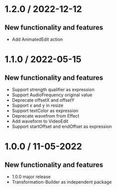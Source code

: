 1.2.0 / 2022-12-12
==================

New functionality and features
------------------------------
* Add AnimatedEdit action

1.1.0 / 2022-05-15
==================

New functionality and features
------------------------------
* Support strength qualifier as expression
* Support AudioFrequency original value
* Deprecate offsetX and offsetY
* Support x and y in resize
* Support textColor as expression
* Deprecate wavefrom from Effect
* Add waveform to VideoEdit
* Support startOffset and endOffset as expression

1.0.0 / 11-05-2022
==================

New functionality and features
------------------------------
* 1.0.0 major release
* Transformation-Builder as independent package

